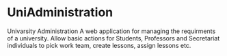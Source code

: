 # UniAdministration

Univarsity Administration
A web application for managing the requirments of a university. Allow basic actions for Students, Professors and Secretariat individuals to pick work team, create lessons, assign lessons etc.
